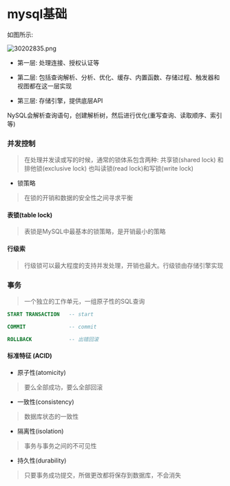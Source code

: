 # mysql基础

如图所示:

![30202835.png](https://i.loli.net/2019/06/30/5d18aafa670a891279.png)

- 第一层: 处理连接、授权认证等

- 第二层: 包括查询解析、分析、优化、缓存、内置函数、存储过程、触发器和视图都在这一层实现

- 第三层: 存储引擎，提供底层API

NySQL会解析查询语句，创建解析树，然后进行优化(重写查询、读取顺序、索引等)

### 并发控制

> 在处理并发读或写的时候，通常的锁体系包含两种: 共享锁(shared lock) 和 排他锁(exclusive lock)
> 也叫读锁(read lock)和写锁(write lock)


- 锁策略

> 在锁的开销和数据的安全性之间寻求平衡


#### 表锁(table lock)

> 表锁是MySQL中最基本的锁策略，是开销最小的策略

#### 行级索

> 行级锁可以最大程度的支持并发处理，开销也最大。行级锁由存储引擎实现


### 事务

> 一个独立的工作单元，一组原子性的SQL查询

```sql
START TRANSACTION   -- start

COMMIT              -- commit

ROLLBACK            -- 出错回滚
```

#### 标准特征 (ACID)

- 原子性(atomicity)

> 要么全部成功，要么全部回滚

- 一致性(consistency)

> 数据库状态的一致性

- 隔离性(isolation)

> 事务与事务之间的不可见性

- 持久性(durability)

> 只要事务成功提交，所做更改都将保存到数据库，不会消失
